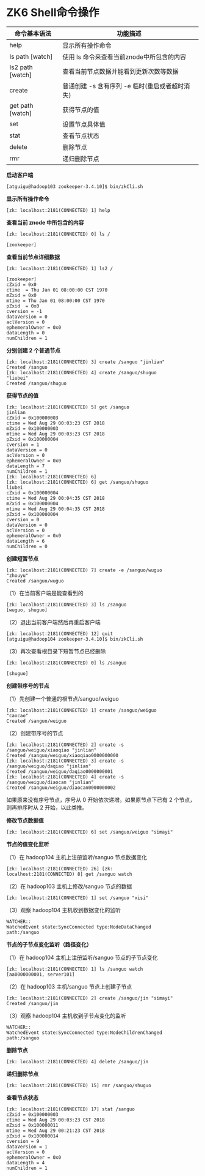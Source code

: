 # ZK6 Shell命令操作

| 命令基本语法     | 功能描述                                          |
| ---------------- | ------------------------------------------------- |
| help             | 显示所有操作命令                                  |
| Is path [watch]  | 使用 ls 命令来查看当前znode中所包含的内容         |
| Is2 path [watch] | 查看当前节点数据并能看到更新次数等数据            |
| create           | 普通创建  -s 含有序列   -e 临时(重启或者超时消失) |
| get path [watch] | 获得节点的值                                      |
| set              | 设置节点具体值                                    |
| stat             | 查看节点状态                                      |
| delete           | 删除节点                                          |
| rmr              | 递归删除节点                                      |



**启动客户端**

```
[atguigu@hadoop103 zookeeper-3.4.10]$ bin/zkCli.sh
```

**显示所有操作命令**

```
[zk: localhost:2181(CONNECTED) 1] help
```

**查看当前 znode 中所包含的内容**

```
[zk: localhost:2181(CONNECTED) 0] ls / 

[zookeeper]
```

**查看当前节点详细数据**

```
[zk: localhost:2181(CONNECTED) 1] ls2 /

[zookeeper]
cZxid = 0x0
ctime  = Thu Jan 01 08:00:00 CST 1970
mZxid = 0x0
mtime = Thu Jan 01 08:00:00 CST 1970
pZxid  = 0x0
cversion = -1
dataVersion = 0
aclVersion = 0
ephemeralOwner = 0x0
dataLength = 0
numChildren = 1
```

**分别创建 2 个普通节点**

```
[zk: localhost:2181(CONNECTED) 3] create /sanguo "jinlian"
Created /sanguo
[zk: localhost:2181(CONNECTED) 4] create /sanguo/shuguo 
"liubei"
Created /sanguo/shuguo
```

**获得节点的值**

```
[zk: localhost:2181(CONNECTED) 5] get /sanguo
jinlian
cZxid = 0x100000003
ctime = Wed Aug 29 00:03:23 CST 2018
mZxid = 0x100000003
mtime = Wed Aug 29 00:03:23 CST 2018
pZxid = 0x100000004
cversion = 1
dataVersion = 0
aclVersion = 0
ephemeralOwner = 0x0
dataLength = 7
numChildren = 1
[zk: localhost:2181(CONNECTED) 6]
[zk: localhost:2181(CONNECTED) 6] get /sanguo/shuguo
liubei
cZxid = 0x100000004
ctime = Wed Aug 29 00:04:35 CST 2018
mZxid = 0x100000004
mtime = Wed Aug 29 00:04:35 CST 2018
pZxid = 0x100000004
cversion = 0
dataVersion = 0
aclVersion = 0
ephemeralOwner = 0x0
dataLength = 6
numChildren = 0
```

**创建短暂节点**

```
[zk: localhost:2181(CONNECTED) 7] create -e /sanguo/wuguo 
"zhouyu"
Created /sanguo/wuguo
```

（1）在当前客户端是能查看到的

```
[zk: localhost:2181(CONNECTED) 3] ls /sanguo 
[wuguo, shuguo]
```

（2）退出当前客户端然后再重启客户端

```
[zk: localhost:2181(CONNECTED) 12] quit
[atguigu@hadoop104 zookeeper-3.4.10]$ bin/zkCli.sh
```

（3）再次查看根目录下短暂节点已经删除

```
[zk: localhost:2181(CONNECTED) 0] ls /sanguo

[shuguo]
```



**创建带序号的节点**

（1）先创建一个普通的根节点/sanguo/weiguo

```
[zk: localhost:2181(CONNECTED) 1] create /sanguo/weiguo 
"caocao"
Created /sanguo/weiguo
```

（2）创建带序号的节点

```
[zk: localhost:2181(CONNECTED) 2] create -s 
/sanguo/weiguo/xiaoqiao "jinlian"
Created /sanguo/weiguo/xiaoqiao0000000000
[zk: localhost:2181(CONNECTED) 3] create -s 
/sanguo/weiguo/daqiao "jinlian"
Created /sanguo/weiguo/daqiao0000000001
[zk: localhost:2181(CONNECTED) 4] create -s 
/sanguo/weiguo/diaocan "jinlian"
Created /sanguo/weiguo/diaocan0000000002
```

如果原来没有序号节点，序号从 0 开始依次递增。如果原节点下已有 2 个节点，则再排序时从 2 开始，以此类推。



**修改节点数据值**

```
[zk: localhost:2181(CONNECTED) 6] set /sanguo/weiguo "simayi"
```



**节点的值变化监听**

（1）在 hadoop104 主机上注册监听/sanguo 节点数据变化

```
[zk: localhost:2181(CONNECTED) 26] [zk: 
localhost:2181(CONNECTED) 8] get /sanguo watch
```

（2）在 hadoop103 主机上修改/sanguo 节点的数据

```
[zk: localhost:2181(CONNECTED) 1] set /sanguo "xisi"
```

（3）观察 hadoop104 主机收到数据变化的监听

```
WATCHER::
WatchedEvent state:SyncConnected type:NodeDataChanged 
path:/sanguo
```



**节点的子节点变化监听（路径变化）**

（1）在 hadoop104 主机上注册监听/sanguo 节点的子节点变化

```
[zk: localhost:2181(CONNECTED) 1] ls /sanguo watch
[aa0000000001, server101]
```

（2）在 hadoop103 主机/sanguo 节点上创建子节点

```
[zk: localhost:2181(CONNECTED) 2] create /sanguo/jin "simayi"
Created /sanguo/jin
```

（3）观察 hadoop104 主机收到子节点变化的监听

```
WATCHER::
WatchedEvent state:SyncConnected type:NodeChildrenChanged 
path:/sanguo
```



**删除节点**

```
[zk: localhost:2181(CONNECTED) 4] delete /sanguo/jin
```



**递归删除节点**

```
[zk: localhost:2181(CONNECTED) 15] rmr /sanguo/shuguo
```



**查看节点状态**

```
[zk: localhost:2181(CONNECTED) 17] stat /sanguo
cZxid = 0x100000003
ctime = Wed Aug 29 00:03:23 CST 2018
mZxid = 0x100000011
mtime = Wed Aug 29 00:21:23 CST 2018
pZxid = 0x100000014
cversion = 9
dataVersion = 1
aclVersion = 0
ephemeralOwner = 0x0
dataLength = 4
numChildren = 1
```


